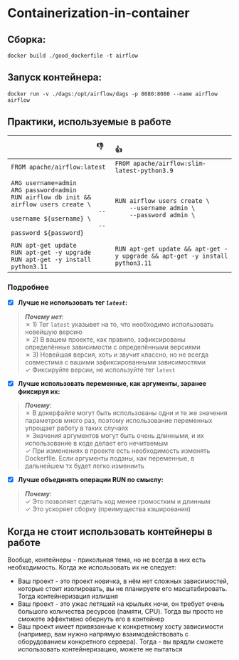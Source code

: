 # Containerization-in-container

## Сборка:

```
docker build ./good_dockerfile -t airflow
```

## Запуск контейнера:

```
docker run -v ./dags:/opt/airflow/dags -p 8080:8080 --name airflow airflow
```

## Практики, используемые в работе

| `                       ` :thumbsdown: `                      ` | `                                    ` :thumbsup: `                                 `|
|:-|:-|
| `FROM apache/airflow:latest` | `FROM apache/airflow:slim-latest-python3.9`|
|||
| `ARG username=admin` <br> `ARG password=admin` <br>`RUN airflow db init && airflow users create \` <br> `                        --username ${username} \` <br> `                        --password ${password}` | `RUN airflow users create \` <br> `    --username admin \` <br> `    --password admin \`|
|||
|`RUN apt-get update` <br> `RUN apt-get -y upgrade` <br> `RUN apt-get -y install python3.11`|`RUN apt-get update && apt-get -y upgrade && apt-get -y install python3.11`|

### Подробнее

- [x] **Лучше не использовать тег *`latest`*:**
> ***Почему нет***: <br>
    &cross; 1) Тег `latest` указывет на то, что необходимо использовать новейшую версию <br>
    &cross; 2) В вашем проекте, как правило, зафиксированы определённые зависимости с определёнными версиями <br>
    &cross; 3) Новейшая версия, хоть и звучит классно, но не всегда совместима с вашими зафиксированными зависимостями <br>
    &check; Фиксируйте версии, не используйте тег `latest`
- [x] **Лучше использовать переменные, как аргументы, заранее фиксируя их:**
> ***Почему***: <br>
    &cross; В докерфайле могут быть использованы одни и те же значения параметров много раз, поэтому использование переменных упрощает работу в таких случаях  <br>
    &cross; Значения аргументов могут быть очень длинными, и их использование в коде делает его нечитаемым <br>
    &check; При изменениях в проекте есть необходимость изменять Dockerfile. Если аргументы поданы, как переменные, в дальнейшем тх будет легко измениить
- [x] **Лучше объединять операции RUN по смыслу:** 
> ***Почему***: <br>
    &check; Это позволяет сделать код менее громостким и длинным <br>
    &check; Это ускоряет сборку (преимущества кэширования)  <br>

## Когда не стоит использовать контейнеры в работе

Вообще, контейнеры - прикольная тема, но не всегда в них есть необходимость. Когда же использовать их не следует:

- Ваш проект - это проект новичка, в нём нет сложных зависимостей, которые стоит изолировать, вы не планируете его масштабировать. Тогда контейнеризация излишня
- Ваш проект - это ужас летяший на крыльях ночи, он требует очень большого количества ресурсов (памяти, CPU). Тогда вы просто не сможете эффективно обернуть его в контейнер
- Ваш проект имеет привязанные к конкретному хосту зависимости (например, вам нужно напрямую взаимодействовать с оборудованием конкретного сервера). Тогда - вы врядли сможете использовать контейнеризацию, можете не пытаться
